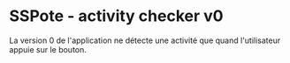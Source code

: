 # SSPote - activity checker v0
La version 0 de l'application ne détecte une activité que quand l'utilisateur appuie sur le bouton.
